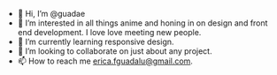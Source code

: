 - 👋 Hi, I’m @guadae
- 👀 I’m interested in all things anime and honing in on design and front end development. I love love meeting new people. 
- 🌱 I’m currently learning responsive design.
- 💞️ I’m looking to collaborate on just about any project.
- 📫 How to reach me erica.fguadalu@gmail.com.

<!---
guadae/guadae is a ✨ special ✨ repository because its `README.md` (this file) appears on your GitHub profile.
You can click the Preview link to take a look at your changes.
--->

